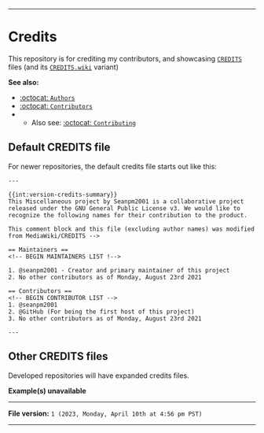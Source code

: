 
***

# Credits

This repository is for crediting my contributors, and showcasing [`CREDITS`](/CREDITS/) files (and its [`CREDITS.wiki`](/CREDITS.wiki) variant)

**See also:**

- [:octocat: `Authors`](https://github.com/seanpm2001/Authors/)
- [:octocat: `Contributors`](https://github.com/seanpm2001/Contributors/) 
- - Also see: [:octocat: `Contributing`](https://github.com/seanpm2001/Contributing/)

## Default CREDITS file

For newer repositories, the default credits file starts out like this:

```wikitext
---

{{int:version-credits-summary}}
This Miscellaneous project by Seanpm2001 is a collaborative project released under the GNU General Public License v3. We would like to recognize the following names for their contribution to the product.

This comment block and this file (excluding author names) was modified from MediaWiki/CREDITS -->

== Maintainers ==
<!-- BEGIN MAINTAINERS LIST !-->

1. @seanpm2001 - Creator and primary maintainer of this project
2. No other contributors as of Monday, August 23rd 2021

== Contributors ==
<!-- BEGIN CONTRIBUTOR LIST -->
1. @seanpm2001
2. @GitHub (For being the first host of this project)
3. No other contributors as of Monday, August 23rd 2021

---
```

## Other CREDITS files

Developed repositories will have expanded credits files.

**Example(s) unavailable**

***

**File version:** `1 (2023, Monday, April 10th at 4:56 pm PST)`

***
